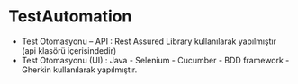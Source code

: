 # TestAutomation
* Test Otomasyonu – API : Rest Assured Library kullanılarak yapılmıştır (api klasörü içerisindedir)
* Test Otomasyonu (UI) : Java - Selenium - Cucumber - BDD framework - Gherkin kullanılarak yapılmıştır.
